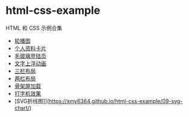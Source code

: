 # html-css-example

HTML 和 CSS 示例合集

- [轮播图](https://xmy6364.github.io/html-css-example/01-swiper/)
- [个人资料卡片](https://xmy6364.github.io/html-css-example/02-profile-card/)
- [毛玻璃登陆页](https://xmy6364.github.io/html-css-example/03-login-glass/)
- [文字上浮动画](https://xmy6364.github.io/html-css-example/04-word-float-up/)
- [三栏布局](https://xmy6364.github.io/html-css-example/05-three-column/)
- [两栏布局](https://xmy6364.github.io/html-css-example/06-two-column/)
- [骨架屏加载](https://xmy6364.github.io/html-css-example/07-skeleton-loader/)
- [打字机效果](https://xmy6364.github.io/html-css-example/08-typing-effect/)
- [SVG折线图]](https://xmy6364.github.io/html-css-example/09-svg-chart/)
